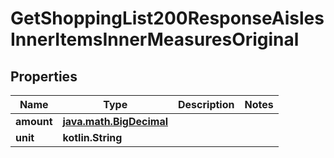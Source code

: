 
# GetShoppingList200ResponseAislesInnerItemsInnerMeasuresOriginal

## Properties
| Name | Type | Description | Notes |
| ------------ | ------------- | ------------- | ------------- |
| **amount** | [**java.math.BigDecimal**](java.math.BigDecimal.md) |  |  |
| **unit** | **kotlin.String** |  |  |



